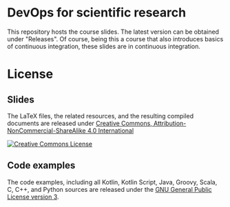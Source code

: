 # DevOps for scientific research

This repository hosts the course slides.
The latest version can be obtained under "Releases".
Of course, being this a course that also introduces basics of continuous integration, these slides are in continuous integration.

# License

## Slides

The LaTeX files, the related resources, and the resulting compiled documents are released under [Creative Commons, Attribution-NonCommercial-ShareAlike 4.0 International](https://creativecommons.org/licenses/by-nc-sa/4.0/)

<a rel="license" href="http://creativecommons.org/licenses/by-nc-sa/4.0/">
    <img alt="Creative Commons License" style="border-width:0" src="https://i.creativecommons.org/l/by-nc-sa/4.0/88x31.png" />
</a>

## Code examples

The code examples, including all Kotlin, Kotlin Script, Java, Groovy, Scala, C, C++, and Python sources are released under the [GNU General Public License version 3](https://www.gnu.org/licenses/gpl-3.0.en.html).
